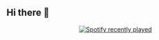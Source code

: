 ## Hi there 👋

<div align="center">
  <a href="https://open.spotify.com/user/astolfosami">
    <img src="https://spotify-recently-played-readme.vercel.app/api?user=Velber Fernandes" alt="Spotify recently played"  />
  </a>
</div>
